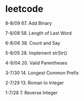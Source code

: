 # leetcode
8-8/09 67. Add Binary

7-8/08 58. Length of Last Word

6-8/06 38. Count and Say

5-8/05 28. Implement strStr()

4-8/04 20. Valid Parentheses

3-7/30 14. Longest Common Prefix

2-7/29 13. Roman to Integer

1-7/28 7. Reverse Integer
